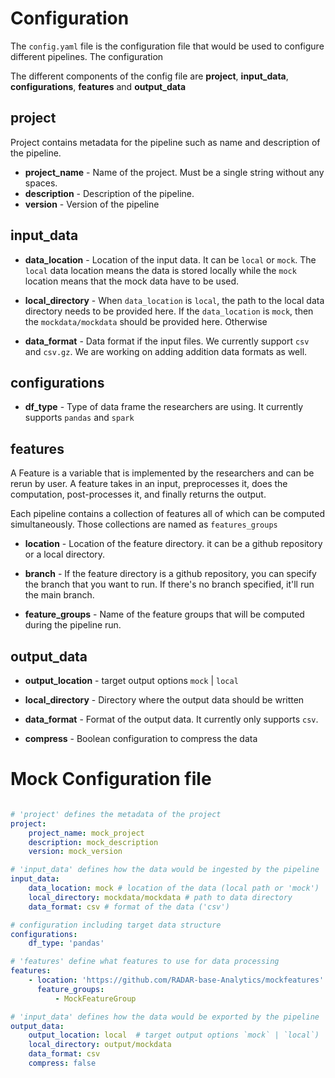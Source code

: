 # Configuration

The `config.yaml` file is the configuration file that would be used to configure different pipelines. The configuration

The different components of the config file are **project**, **input_data**, **configurations**, **features** and **output_data**

## project

Project contains metadata for the pipeline such as name and description of the pipeline.

* **project_name** - Name of the project. Must be a single string without any spaces.
* **description** - Description of the pipeline.
* **version** - Version of the pipeline

## input_data

* **data_location** -  Location of the input data. It can be `local` or `mock`. The `local` data location means the data is stored locally while the `mock` location means that the mock data have to be used.

* **local_directory** -  When `data_location` is `local`, the path to the local data directory needs to be provided here. If the `data_location` is `mock`, then the `mockdata/mockdata` should be provided here. Otherwise

* **data_format** - Data format if the input files. We currently support `csv` and `csv.gz`. We are working on adding addition data formats as well.

## configurations

* **df_type** - Type of data frame the researchers are using. It currently supports `pandas` and `spark`

## features

A Feature is a variable that is implemented by the researchers and can be rerun by user. A feature takes in an input, preprocesses it, does the computation, post-processes it, and finally returns the output.

Each pipeline contains a collection of features all of which can be computed simultaneously. Those collections are named as `features_groups`

* **location** - Location of the feature directory. it can be a github repository or a local directory.

* **branch** - If the feature directory is a github repository, you can specify the branch that you want to run. If there's no branch specified, it'll run the main branch.

* **feature_groups** - Name of the feature groups that will be computed during the pipeline run.

## output_data

* **output_location** - target output options `mock` | `local`

* **local_directory** - Directory where the output data should be written

* **data_format** - Format of the output data. It currently only supports `csv`.

* **compress** - Boolean configuration to compress the data

# Mock Configuration file

```yaml

# 'project' defines the metadata of the project
project:
    project_name: mock_project
    description: mock_description
    version: mock_version

# 'input_data' defines how the data would be ingested by the pipeline
input_data:
    data_location: mock # location of the data (local path or 'mock')
    local_directory: mockdata/mockdata # path to data directory
    data_format: csv # format of the data ('csv')

# configuration including target data structure
configurations:
    df_type: 'pandas'

# 'features' define what features to use for data processing
features:
    - location: 'https://github.com/RADAR-base-Analytics/mockfeatures'
      feature_groups:
          - MockFeatureGroup

# 'input_data' defines how the data would be exported by the pipeline
output_data:
    output_location: local  # target output options `mock` | `local`)
    local_directory: output/mockdata
    data_format: csv
    compress: false

```